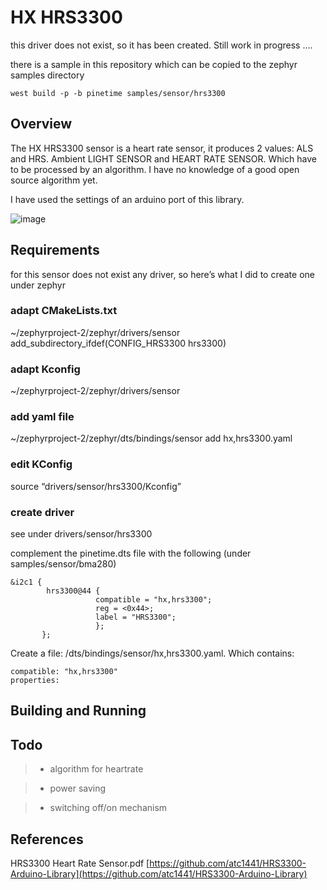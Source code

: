 # HX HRS3300

this driver does not exist, so it has been created.
Still work in progress ….

there is a sample in this repository which can be copied to the zephyr samples directory

```
west build -p -b pinetime samples/sensor/hrs3300
```

## Overview

The HX HRS3300 sensor is a heart rate sensor, it produces 2 values: ALS and HRS. Ambient LIGHT SENSOR and HEART RATE SENSOR. Which have to be processed by an algorithm. I have no knowledge of a good open source algorithm yet.

I have used the settings of an arduino port of this library.



![image](./hrs3300.jpg)

## Requirements

for this sensor does not exist any driver, so here’s what I did to create one under zephyr

### adapt CMakeLists.txt

~/zephyrproject-2/zephyr/drivers/sensor
add_subdirectory_ifdef(CONFIG_HRS3300           hrs3300)

### adapt Kconfig

~/zephyrproject-2/zephyr/drivers/sensor

### add yaml file

~/zephyrproject-2/zephyr/dts/bindings/sensor
add  hx,hrs3300.yaml

### edit KConfig

source “drivers/sensor/hrs3300/Kconfig”

### create driver

see under drivers/sensor/hrs3300

complement the pinetime.dts file with the following (under samples/sensor/bma280)

```
&i2c1 {
        hrs3300@44 {
                   compatible = "hx,hrs3300";
                   reg = <0x44>;
                   label = "HRS3300";
                   };
       };
```

Create a file: /dts/bindings/sensor/hx,hrs3300.yaml.
Which contains:

```
compatible: "hx,hrs3300"
properties:
```

## Building and Running

## Todo

> 
> * algorithm for heartrate


> * power saving


> * switching off/on mechanism

## References

HRS3300 Heart Rate Sensor.pdf
[https://github.com/atc1441/HRS3300-Arduino-Library](https://github.com/atc1441/HRS3300-Arduino-Library)
